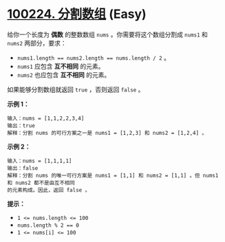 # [100224. 分割数组][link] (Easy)

[link]: https://leetcode.cn/contest/weekly-contest-386/problems/split-the-array/

给你一个长度为 **偶数** 的整数数组 `nums` 。你需要将这个数组分割成 `nums1` 和 `nums2` 两部分，要求：

- `nums1.length == nums2.length == nums.length / 2` 。
- `nums1` 应包含 **互不相同** 的元素。
- `nums2` 也应包含 **互不相同** 的元素。

如果能够分割数组就返回 `true` ，否则返回 `false` 。

**示例 1：**

```
输入：nums = [1,1,2,2,3,4]
输出：true
解释：分割 nums 的可行方案之一是 nums1 = [1,2,3] 和 nums2 = [1,2,4] 。
```

**示例 2：**

```
输入：nums = [1,1,1,1]
输出：false
解释：分割 nums 的唯一可行方案是 nums1 = [1,1] 和 nums2 = [1,1] 。但 nums1 和 nums2 都不是由互不相同
的元素构成。因此，返回 false 。
```

**提示：**

- `1 <= nums.length <= 100`
- `nums.length % 2 == 0`
- `1 <= nums[i] <= 100`
